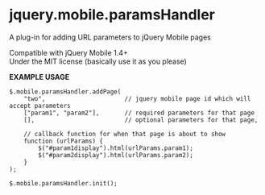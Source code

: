 jquery.mobile.paramsHandler
===========================

A plug-in for adding URL parameters to jQuery Mobile pages

Compatible with jQuery Mobile 1.4+<br />
Under the MIT license (basically use it as you please)

<b>EXAMPLE USAGE</b>

```
$.mobile.paramsHandler.addPage(
    "two",                      // jquery mobile page id which will accept parameters
    ["param1", "param2"],       // required parameters for that page
    [],                         // optional parameters for that page,
    
    // callback function for when that page is about to show
    function (urlParams) {
        $("#param1display").html(urlParams.param1);
        $("#param2display").html(urlParams.param2);
    }
);

$.mobile.paramsHandler.init();
```

